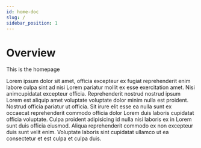 ```yaml
---
id: home-doc
slug: /
sidebar_position: 1
---
```


# Overview

This is the homepage

Lorem ipsum dolor sit amet, officia excepteur ex fugiat reprehenderit enim
labore culpa sint ad nisi Lorem pariatur mollit ex esse exercitation amet. Nisi
animcupidatat excepteur officia. Reprehenderit nostrud nostrud ipsum Lorem est
aliquip amet voluptate voluptate dolor minim nulla est proident. Nostrud officia
pariatur ut officia. Sit irure elit esse ea nulla sunt ex occaecat reprehenderit
commodo officia dolor Lorem duis laboris cupidatat officia voluptate. Culpa
proident adipisicing id nulla nisi laboris ex in Lorem sunt duis officia
eiusmod. Aliqua reprehenderit commodo ex non excepteur duis sunt velit enim.
Voluptate laboris sint cupidatat ullamco ut ea consectetur et est culpa et
culpa duis.